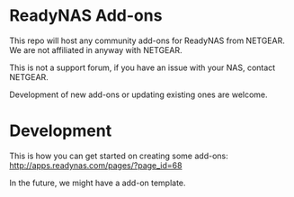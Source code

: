 # ReadyNAS Add-ons
This repo will host any community add-ons for ReadyNAS from NETGEAR.
We are not affiliated in anyway with NETGEAR.

This is not a support forum, if you have an issue with your NAS, contact NETGEAR.

Development of new add-ons or updating existing ones are welcome.

# Development
This is how you can get started on creating some add-ons:
http://apps.readynas.com/pages/?page_id=68


In the future, we might have a add-on template.
